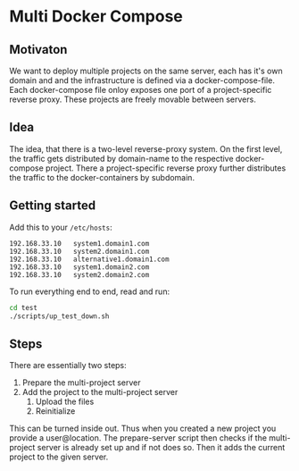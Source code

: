 Multi Docker Compose
====================


## Motivaton

We want to deploy multiple projects on the same server, each
has it's own domain and and the infrastructure is defined via a
docker-compose-file. Each docker-compose file onloy exposes one
port of a project-specific reverse proxy. These projects are 
freely movable between servers. 


## Idea

The idea, that there is a two-level reverse-proxy system. On the 
first level, the traffic gets distributed by domain-name to the 
respective docker-compose project. There a project-specific reverse
proxy further distributes the traffic to the docker-containers by 
subdomain. 

## Getting started

Add this to your `/etc/hosts`:
```
192.168.33.10   system1.domain1.com
192.168.33.10   system2.domain1.com
192.168.33.10   alternative1.domain1.com
192.168.33.10   system1.domain2.com
192.168.33.10   system2.domain2.com
```

To run everything end to end, read and run: 
```bash
cd test
./scripts/up_test_down.sh
```

## Steps

There are essentially two steps:
1. Prepare the multi-project server
2. Add the project to the multi-project server
   1. Upload the files
   2. Reinitialize


This can be turned inside out. Thus when you created a new project you 
provide a user@location. The prepare-server script then checks if the 
multi-project server is already set up and if not does so. Then it adds
the current project to the given server.


